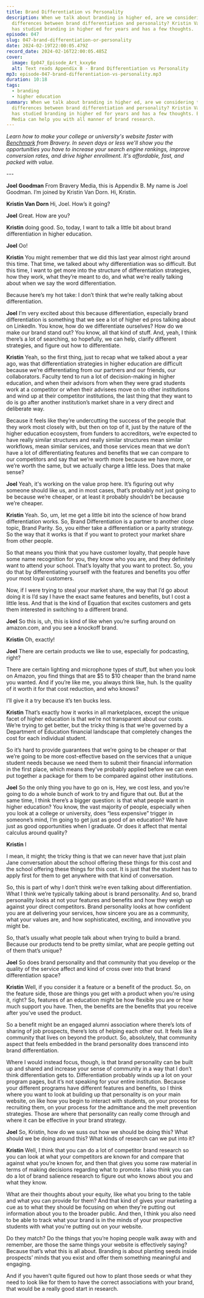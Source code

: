 ```yaml
---
title: Brand Differentiation vs Personality
description: When we talk about branding in higher ed, are we considering the
  differences between brand differentiation and personality? Kristin Van Dorn
  has studied branding in higher ed for years and has a few thoughts.
episode: 047
slug: 047-brand-differentiation-or-personality
date: 2024-02-19T22:00:05.479Z
record_date: 2024-02-16T22:00:05.485Z
cover:
  image: Ep047_Episode_Art_kxxy6e
  alt: Text reads Appendix B - Brand Differentiation vs Personality
mp3: episode-047-brand-differentiation-vs-personality.mp3
duration: 10:18
tags:
  - branding
  - higher education
summary: When we talk about branding in higher ed, are we considering the
  differences between brand differentiation and personality? Kristin Van Dorn
  has studied branding in higher ed for years and has a few thoughts. Bravery
  Media can help you with all manner of brand research.
---
```

*Learn how to make your college or university's website faster with [Benchmark](https://bravery.co/benchmark/) from Bravery. In seven days or less we'll show you the opportunities you have to increase your search engine rankings, improve conversion rates, and drive higher enrollment. It's affordable, fast, and packed with value.*

\---

**Joel Goodman**
From Bravery Media, this is Appendix B. My name is Joel Goodman. I’m joined by Kristin Van Dorn. Hi, Kristin.

**Kristin Van Dorn**
Hi, Joel. How’s it going?

**Joel**
Great. How are you?

**Kristin**
doing good. So, today, I want to talk a little bit about brand differentiation in higher education.

**Joel** Oo!

**Kristin**
You might remember that we did this last year almost right around this time. That time, we talked about why differentiation was so difficult. But this time, I want to get more into the structure of differentiation strategies, how they work, what they’re meant to do, and what we’re really talking about when we say the word differentiation.

Because here’s my hot take: I don’t think that we’re really talking about differentiation.

**Joel**
I’m very excited about this because differentiation, especially brand differentiation is something that we see a lot of higher ed pros talking about on LinkedIn. You know, how do we differentiate ourselves? How do we make our brand stand out? You know, all that kind of stuff. And, yeah, I think there’s a lot of searching, so hopefully, we can help, clarify different strategies, and figure out how to differentiate.

**Kristin**
Yeah, so the first thing, just to recap what we talked about a year ago, was that differentiation strategies in higher education are difficult because we’re differentiating from our partners and our friends, our collaborators. Faculty tend to run a lot of decision-making in higher education, and when their advisors from when they were grad students work at a competitor or when their advisees move on to other institutions and wind up at their competitor institutions, the last thing that they want to do is go after another institution’s market share in a very direct and deliberate way.

Because it feels like they’re undercutting the success of the people that they work most closely with, but then on top of it, just by the nature of the higher education ecosystem, from funders to accreditors, we’re expected to have really similar structures and really similar structures mean similar workflows, mean similar services, and those services mean that we don’t have a lot of differentiating features and benefits that we can compare to our competitors and say that we’re worth more because we have more, or we’re worth the same, but we actually charge a little less. Does that make sense?

**Joel**
Yeah, it's working on the value prop here. It’s figuring out why someone should like us, and in most cases, that’s probably not just going to be because we’re cheaper, or at least it probably shouldn’t be because we’re cheaper.

**Kristin**
Yeah. So, um, let me get a little bit into the science of how brand differentiation works. So, Brand Differentiation is a partner to another close topic, Brand Parity. So, you either take a differentiation or a parity strategy. So the way that it works is that if you want to protect your market share from other people.

So that means you think that you have customer loyalty, that people have some name recognition for you, they know who you are, and they definitely want to attend your school. That’s loyalty that you want to protect. So, you do that by differentiating yourself with the features and benefits you offer your most loyal customers.

Now, if I were trying to steal your market share, the way that I’d go about doing it is I’d say I have the exact same features and benefits, but I cost a little less. And that is the kind of Equation that excites customers and gets them interested in switching to a different brand.

**Joel**
So this is, uh, this is kind of like when you’re surfing around on amazon.com, and you see a knockoff brand.

**Kristin**
Oh, exactly!

**Joel**
There are certain products we like to use, especially for podcasting, right?

There are certain lighting and microphone types of stuff, but when you look on Amazon, you find things that are $5 to $10 cheaper than the brand name you wanted. And if you’re like me, you always think like, huh. Is the quality of it worth it for that cost reduction, and who knows?

I’ll give it a try because it’s ten bucks less.

**Kristin**
That’s exactly how it works in all marketplaces, except the unique facet of higher education is that we’re not transparent about our costs. We’re trying to get better, but the tricky thing is that we’re governed by a Department of Education financial landscape that completely changes the cost for each individual student.

So it’s hard to provide guarantees that we’re going to be cheaper or that we’re going to be more cost-effective based on the services that a unique student needs because we need them to submit their financial information in the first place, which means they’ve probably applied before we can even put together a package for them to be compared against other institutions.

**Joel**
So the only thing you have to go on is, Hey, we cost less, and you’re going to do a whole bunch of work to try and figure that out. But at the same time, I think there’s a bigger question: is that what people want in higher education? You know, the vast majority of people, especially when you look at a college or university, does “less expensive” trigger in someone’s mind, I’m going to get just as good of an education? We have just as good opportunities when I graduate. Or does it affect that mental calculus around quality?

**Kristin** I

I mean, it might; the tricky thing is that we can never have that just plain Jane conversation about the school offering these things for this cost and the school offering these things for this cost. It is just that the student has to apply first for them to get anywhere with that kind of conversation.

So, this is part of why I don’t think we’re even talking about differentiation. What I think we’re typically talking about is brand personality. And so, brand personality looks at not your features and benefits and how they weigh up against your direct competitors. Brand personality looks at how confident you are at delivering your services, how sincere you are as a community, what your values are, and how sophisticated, exciting, and innovative you might be.

So, that’s usually what people talk about when trying to build a brand. Because our products tend to be pretty similar, what are people getting out of them that’s unique?

**Joel**
So does brand personality and that community that you develop or the quality of the service affect and kind of cross over into that brand differentiation space?

**Kristin**
Well, if you consider it a feature or a benefit of the product. So, on the feature side, those are things you get with a product when you're using it, right? So, features of an education might be how flexible you are or how much support you have. Then, the benefits are the benefits that you receive after you’ve used the product.

So a benefit might be an engaged alumni association where there’s lots of sharing of job prospects, there’s lots of helping each other out. It feels like a community that lives on beyond the product. So, absolutely, that community aspect that feels embedded in the brand personality does transcend into brand differentiation.

Where I would instead focus, though, is that brand personality can be built up and shared and increase your sense of community in a way that I don’t think differentiation gets to. Differentiation probably winds up a lot on your program pages, but it’s not speaking for your entire institution. Because your different programs have different features and benefits, so I think where you want to look at building up that personality is on your main website, on like how you begin to interact with students, on your process for recruiting them, on your process for the admittance and the melt prevention strategies. Those are where that personality can really come through and where it can be effective in your brand strategy.

**Joel**
So, Kristin, how do we suss out how we should be doing this? What should we be doing around this? What kinds of research can we put into it?

**Kristin**
Well, I think that you can do a lot of competitor brand research so you can look at what your competitors are known for and compare that against what you’re known for, and then that gives you some raw material in terms of making decisions regarding what to promote. I also think you can do a lot of brand salience research to figure out who knows about you and what they know.

What are their thoughts about your equity, like what you bring to the table and what you can provide for them? And that kind of gives your marketing a cue as to what they should be focusing on when they're putting out information about you to the broader public. And then, I think you also need to be able to track what your brand is in the minds of your prospective students with what you're putting out on your website.

Do they match? Do the things that you’re hoping people walk away with and remember, are those the same things your website is effectively saying? Because that’s what this is all about. Branding is about planting seeds inside prospects’ minds that you exist and offer them something meaningful and engaging.

And if you haven’t quite figured out how to plant those seeds or what they need to look like for them to have the correct associations with your brand, that would be a really good start in research.